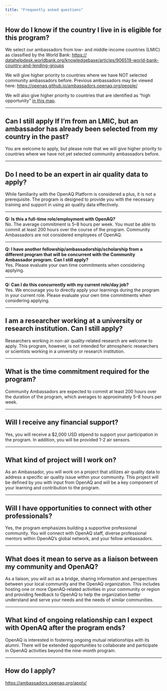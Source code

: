 ```yaml
---
title: "Frequently asked questions"
---
```


## How do I know if the country I live in is eligible for this program?

We select our ambassadors from low- and middle-income countries (LMIC) as classified by the World Bank: <a rel="noopener noreferrer" target="_blank" href="https://datahelpdesk.worldbank.org/knowledgebase/articles/906519-world-bank-country-and-lending-groups">https://<wbr>datahelpdesk.worldbank.org/knowledgebase/articles/906519-world-bank-country-and-lending-groups</a>

We will give higher priority to countries where we have NOT selected community ambassadors before. Previous ambassadors may be viewed here: <a rel="noopener noreferrer" target="_blank" href="https://openaq.github.io/ambassadors.openaq.org/people/">https://<wbr>openaq.github.io/ambassadors.openaq.org/people/</a>

We will also give higher priority to countries that are identified as “high opportunity” <a rel="noopener noreferrer" target="_blank" href="https://aqfund.epic.uchicago.edu/opportunity-map/">in this map</a>.

---

## Can I still apply If I’m from an LMIC, but an ambassador has already been selected from my country in the past?

You are welcome to apply, but please note that we will give higher priority to countries where we have not yet selected community ambassadors before.

---

## Do I need to be an expert in air quality data to apply?

While familiarity with the OpenAQ Platform is considered a plus, it is not a prerequisite. The program is designed to provide you with the necessary training and support in using air quality data effectively.

---

**Q: Is this a full-time role/employment with OpenAQ?**  
No. The average commitment is 5–8 hours per week. You must be able to commit at least 200 hours over the course of the program. Community Ambassadors are not considered employees of OpenAQ.

---

**Q: I have another fellowship/ambassadorship/scholarship from a different program that will be concurrent with the Community Ambassador program. Can I still apply?**  
Yes. Please evaluate your own time commitments when considering applying.

---

**Q: Can I do this concurrently with my current role/day job?**  
Yes. We encourage you to directly apply your learnings during the program in your current role. Please evaluate your own time commitments when considering applying.

---

## I am a researcher working at a university or research institution. Can I still apply?

Researchers working in non-air quality-related research are welcome to apply. This program, however, is not intended for atmospheric researchers or scientists working in a university or research institution.

---

## What is the time commitment required for the program?

Community Ambassadors are expected to commit at least 200 hours over the duration of the program, which averages to approximately 5–8 hours per week.

---

## Will I receive any financial support?

Yes, you will receive a $2,000 USD stipend to support your participation in the program. In addition, you will be provided 1-2 air sensors.

---

## What kind of project will I work on?

As an Ambassador, you will work on a project that utilizes air quality data to address a specific air quality issue within your community. This project will be defined by you with input from OpenAQ and will be a key component of your learning and contribution to the program.

---

## Will I have opportunities to connect with other professionals?

Yes, the program emphasizes building a supportive professional community. You will connect with OpenAQ staff, diverse professional mentors within OpenAQ’s global network, and your fellow ambassadors.

---

## What does it mean to serve as a liaison between my community and OpenAQ?

As a liaison, you will act as a bridge, sharing information and perspectives between your local community and the OpenAQ organization. This includes hosting one or more OpenAQ-related activities in your community or region and providing feedback to OpenAQ to help the organization better understand and serve your needs and the needs of similar communities.

---

## What kind of ongoing relationship can I expect with OpenAQ after the program ends?

OpenAQ is interested in fostering ongoing mutual relationships with its alumni. There will be extended opportunities to collaborate and participate in OpenAQ activities beyond the nine-month program.

---

## How do I apply?

<a rel="noopener noreferrer" target="_blank" href="https://ambassadors.openaq.org/apply/">https://<wbr>ambassadors.openaq.org/apply/</a>
